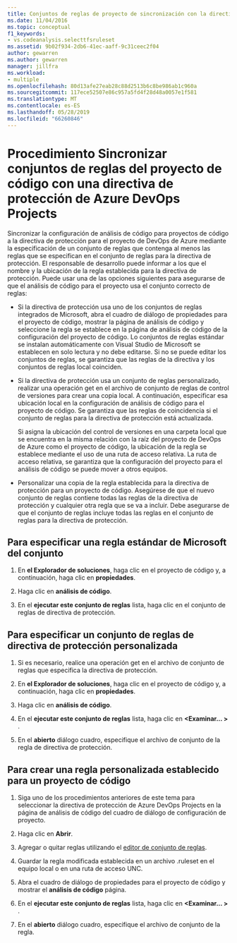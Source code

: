 ```yaml
---
title: Conjuntos de reglas de proyecto de sincronización con la directiva de protección
ms.date: 11/04/2016
ms.topic: conceptual
f1_keywords:
- vs.codeanalysis.selecttfsruleset
ms.assetid: 9b02f934-2db6-41ec-aaff-9c31ceec2f04
author: gewarren
ms.author: gewarren
manager: jillfra
ms.workload:
- multiple
ms.openlocfilehash: 80d13afe27eab28c88d2513b6c8be986ab1c960a
ms.sourcegitcommit: 117ece52507e86c957a5fd4f28d48a0057e1f581
ms.translationtype: MT
ms.contentlocale: es-ES
ms.lasthandoff: 05/28/2019
ms.locfileid: "66260846"
---
```

# <a name="how-to-synchronize-code-project-rule-sets-with-an-azure-devops-project-check-in-policy"></a>Procedimiento Sincronizar conjuntos de reglas del proyecto de código con una directiva de protección de Azure DevOps Projects

Sincronizar la configuración de análisis de código para proyectos de código a la directiva de protección para el proyecto de DevOps de Azure mediante la especificación de un conjunto de reglas que contenga al menos las reglas que se especifican en el conjunto de reglas para la directiva de protección. El responsable de desarrollo puede informar a los que el nombre y la ubicación de la regla establecida para la directiva de protección. Puede usar una de las opciones siguientes para asegurarse de que el análisis de código para el proyecto usa el conjunto correcto de reglas:

- Si la directiva de protección usa uno de los conjuntos de reglas integrados de Microsoft, abra el cuadro de diálogo de propiedades para el proyecto de código, mostrar la página de análisis de código y seleccione la regla se establece en la página de análisis de código de la configuración del proyecto de código. Lo conjuntos de reglas estándar se instalan automáticamente con Visual Studio de Microsoft se establecen en solo lectura y no debe editarse. Si no se puede editar los conjuntos de reglas, se garantiza que las reglas de la directiva y los conjuntos de reglas local coinciden.

- Si la directiva de protección usa un conjunto de reglas personalizado, realizar una operación get en el archivo de conjunto de reglas de control de versiones para crear una copia local. A continuación, especificar esa ubicación local en la configuración de análisis de código para el proyecto de código. Se garantiza que las reglas de coincidencia si el conjunto de reglas para la directiva de protección está actualizada.

     Si asigna la ubicación del control de versiones en una carpeta local que se encuentra en la misma relación con la raíz del proyecto de DevOps de Azure como el proyecto de código, la ubicación de la regla se establece mediante el uso de una ruta de acceso relativa. La ruta de acceso relativa, se garantiza que la configuración del proyecto para el análisis de código se puede mover a otros equipos.

- Personalizar una copia de la regla establecida para la directiva de protección para un proyecto de código. Asegúrese de que el nuevo conjunto de reglas contiene todas las reglas de la directiva de protección y cualquier otra regla que se va a incluir. Debe asegurarse de que el conjunto de reglas incluye todas las reglas en el conjunto de reglas para la directiva de protección.

## <a name="to-specify-a-microsoft-standard-rule-set"></a>Para especificar una regla estándar de Microsoft del conjunto

1. En **el Explorador de soluciones**, haga clic en el proyecto de código y, a continuación, haga clic en **propiedades**.

2. Haga clic en **análisis de código**.

3. En el **ejecutar este conjunto de reglas** lista, haga clic en el conjunto de reglas de directiva de protección.

## <a name="to-specify-a-custom-check-in-policy-rule-set"></a>Para especificar un conjunto de reglas de directiva de protección personalizada

1. Si es necesario, realice una operación get en el archivo de conjunto de reglas que especifica la directiva de protección.

2. En **el Explorador de soluciones**, haga clic en el proyecto de código y, a continuación, haga clic en **propiedades**.

3. Haga clic en **análisis de código**.

4. En el **ejecutar este conjunto de reglas** lista, haga clic en  **\<Examinar... >** .

5. En el **abierto** diálogo cuadro, especifique el archivo de conjunto de la regla de directiva de protección.

## <a name="to-create-a-custom-rule-set-for-a-code-project"></a>Para crear una regla personalizada establecido para un proyecto de código

1. Siga uno de los procedimientos anteriores de este tema para seleccionar la directiva de protección de Azure DevOps Projects en la página de análisis de código del cuadro de diálogo de configuración de proyecto.

2. Haga clic en **Abrir**.

3. Agregar o quitar reglas utilizando el [editor de conjunto de reglas](../code-quality/working-in-the-code-analysis-rule-set-editor.md).

4. Guardar la regla modificada establecida en un archivo .ruleset en el equipo local o en una ruta de acceso UNC.

5. Abra el cuadro de diálogo de propiedades para el proyecto de código y mostrar el **análisis de código** página.

6. En el **ejecutar este conjunto de reglas** lista, haga clic en  **\<Examinar... >** .

7. En el **abierto** diálogo cuadro, especifique el archivo de conjunto de la regla.
